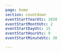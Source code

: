 ```yaml
---
page: home
section: countdown
eventStartYearUtc: 2020
eventStartMonthUtc: 2
eventStartDayUtc: 15
eventStartHourUtc: 9
eventStartMinuteUtc: 30

---
```

